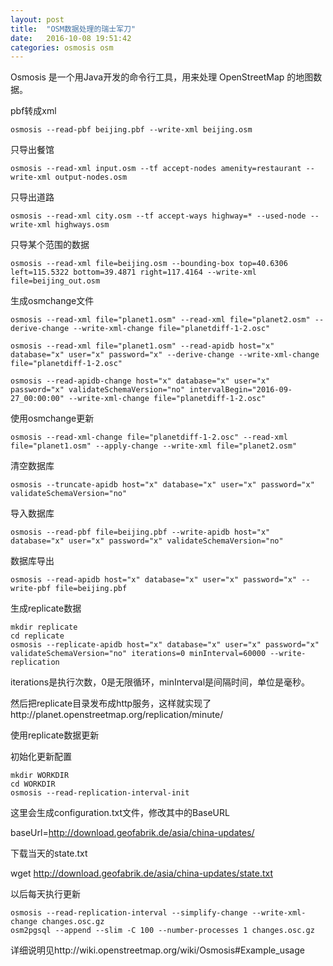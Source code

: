 ```yaml
---
layout: post
title:  "OSM数据处理的瑞士军刀"
date:   2016-10-08 19:51:42
categories: osmosis osm
---
```


Osmosis 是一个用Java开发的命令行工具，用来处理 OpenStreetMap 的地图数据。

pbf转成xml

`osmosis --read-pbf beijing.pbf --write-xml beijing.osm`

只导出餐馆

`osmosis --read-xml input.osm --tf accept-nodes amenity=restaurant --write-xml output-nodes.osm`

只导出道路

`osmosis --read-xml city.osm --tf accept-ways highway=* --used-node --write-xml highways.osm`

只导某个范围的数据

`osmosis --read-xml file=beijing.osm --bounding-box top=40.6306 left=115.5322 bottom=39.4871 right=117.4164 --write-xml file=beijing_out.osm`

生成osmchange文件

`osmosis --read-xml file="planet1.osm" --read-xml file="planet2.osm" --derive-change --write-xml-change file="planetdiff-1-2.osc"`

`osmosis --read-xml file="planet1.osm" --read-apidb host="x" database="x" user="x" password="x" --derive-change --write-xml-change file="planetdiff-1-2.osc"`

`osmosis --read-apidb-change host="x" database="x" user="x" password="x" validateSchemaVersion="no" intervalBegin="2016-09-27_00:00:00" --write-xml-change file="planetdiff-1-2.osc"`

使用osmchange更新

`osmosis --read-xml-change file="planetdiff-1-2.osc" --read-xml file="planet1.osm" --apply-change --write-xml file="planet2.osm"`

清空数据库

`osmosis --truncate-apidb host="x" database="x" user="x" password="x" validateSchemaVersion="no"`

导入数据库

`osmosis --read-pbf file=beijing.pbf --write-apidb host="x" database="x" user="x" password="x" validateSchemaVersion="no"`

数据库导出

`osmosis --read-apidb host="x" database="x" user="x" password="x" --write-pbf file=beijing.pbf`

生成replicate数据

```
mkdir replicate
cd replicate
osmosis --replicate-apidb host="x" database="x" user="x" password="x" validateSchemaVersion="no" iterations=0 minInterval=60000 --write-replication
```

iterations是执行次数，0是无限循环，minInterval是间隔时间，单位是毫秒。

然后把replicate目录发布成http服务，这样就实现了http://planet.openstreetmap.org/replication/minute/


使用replicate数据更新

初始化更新配置

```
mkdir WORKDIR
cd WORKDIR
osmosis --read-replication-interval-init
```

这里会生成configuration.txt文件，修改其中的BaseURL

baseUrl=http://download.geofabrik.de/asia/china-updates/

下载当天的state.txt

wget http://download.geofabrik.de/asia/china-updates/state.txt

以后每天执行更新

```
osmosis --read-replication-interval --simplify-change --write-xml-change changes.osc.gz
osm2pgsql --append --slim -C 100 --number-processes 1 changes.osc.gz
```

详细说明见http://wiki.openstreetmap.org/wiki/Osmosis#Example_usage
